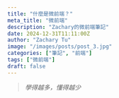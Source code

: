 ```yaml
---
title: "什麼是微前端？"
meta_title: "微前端"
description: "Zachary的微前端筆記"
date: 2024-12-31T11:11:00Z
author: "Zachary Tu"
image: "/images/posts/post_3.jpg"
categories: ["筆記", "前端"]
tags: ["微前端"]
draft: false
---
```


> *學得越多，懂得越少*